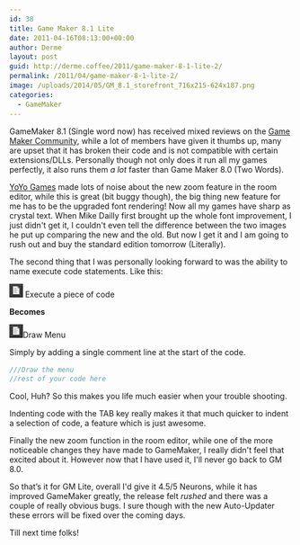 ```yaml
---
id: 38
title: Game Maker 8.1 Lite
date: 2011-04-16T08:13:00+00:00
author: Derme
layout: post
guid: http://derme.coffee/2011/game-maker-8-1-lite-2/
permalink: /2011/04/game-maker-8-1-lite-2/
image: /uploads/2014/05/GM_8.1_storefront_716x215-624x187.png
categories:
  - GameMaker
---
```

GameMaker 8.1 (Single word now) has received mixed reviews on the [Game Maker Community](http://gmc.yoyogames.com/), while a lot of members have given it thumbs up, many are upset that it has broken their code and is not compatible with certain extensions/DLLs. Personally though not only does it run all my games perfectly, it also runs them _a lot_ faster than Game Maker 8.0 (Two Words).

[YoYo Games](http://www.yoyogames.com/) made lots of noise about the new zoom feature in the room editor, while this is great (bit buggy though), the big thing new feature for me has to be the upgraded font rendering! Now all my games have sharp as crystal text. When Mike Dailly first brought up the whole font improvement, I just didn't get it, I couldn't even tell the difference between the two images he put up comparing the new and the old. But now I get it and I am going to rush out and buy the standard edition tomorrow (Literally).

<!--more-->

The second thing that I was personally looking forward to was the ability to name execute code statements. Like this:

![GameMaker Script Icon](/uploads/2011/04/GM_Script.png) Execute a piece of code

**Becomes**

![GameMaker Script Icon](/uploads/2011/04/GM_Script.png)Draw Menu

Simply by adding a single comment line at the start of the code.

```cpp
///Draw the menu
//rest of your code here
```

Cool, Huh? So this makes you life much easier when your trouble shooting.

Indenting code with the TAB key really makes it that much quicker to indent a selection of code, a feature which is just awesome.

Finally the new zoom function in the room editor, while one of the more noticeable changes they have made to GameMaker, I really didn't feel that excited about it. However now that I have used it, I'll never go back to GM 8.0.

So that’s it for GM Lite, overall I'd give it 4.5/5 Neurons, while it has improved GameMaker greatly, the release felt *rushed* and there was a couple of really obvious bugs. I sure though with the new Auto-Updater these errors will be fixed over the coming days.

Till next time folks!
